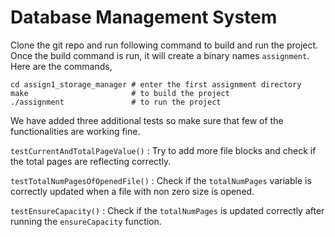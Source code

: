 # Database Management System
Clone the git repo and run following command to build and run the project. Once the build command is run, it will create a binary names `assignment`. Here are the commands,

    cd assign1_storage_manager # enter the first assignment directory
    make                       # to build the project
    ./assignment               # to run the project

We have added three additional tests so make sure that few of the functionalities are working fine.

`testCurrentAndTotalPageValue()` : Try to add more file blocks and check if the total pages are reflecting correctly.

`testTotalNumPagesOfOpenedFile()` : Check if the `totalNumPages` variable is correctly updated when a file with non zero size is opened.

`testEnsureCapacity()` : Check if the `totalNumPages` is updated correctly after running the `ensureCapacity` function.
